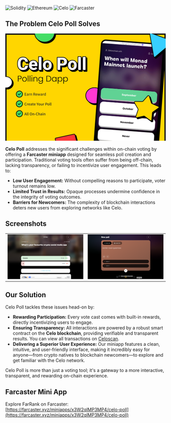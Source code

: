 ![Solidity](https://img.shields.io/badge/Solidity-363636?style=for-the-badge&logo=solidity&logoColor=white) ![Ethereum](https://img.shields.io/badge/Ethereum-3C3C3D?style=for-the-badge&logo=ethereum&logoColor=white) ![Celo](https://img.shields.io/badge/Celo-fcff52?style=for-the-badge&logo=https://encrypted-tbn0.gstatic.com/images?q=tbn:ANd9GcTwJ7z1Pbx9cxNP64jV1fzalAqO3bQpi67uZg&s&logoColor=white) ![Farcaster](https://img.shields.io/badge/Farcaster-855DCD?style=for-the-badge&logo=farcaster&logoColor=white)

## The Problem Celo Poll Solves

![FarRank Banner](Banner/Banner.png)

**Celo Poll** addresses the significant challenges within on-chain voting by offering a **Farcaster miniapp** designed for seamless poll creation and participation. Traditional voting tools often suffer from being off-chain, lacking transparency, or failing to incentivize user engagement. This leads to:

*   **Low User Engagement:** Without compelling reasons to participate, voter turnout remains low.
*   **Limited Trust in Results:** Opaque processes undermine confidence in the integrity of voting outcomes.
*   **Barriers for Newcomers:** The complexity of blockchain interactions deters new users from exploring networks like Celo.

## Screenshots

<table style="width:100%">
  <tr>
    <td style="width:50%; text-align:center;">
      <img src="Banner/image-1.png" alt="Screenshot 1" style="width:100%;">
    </td>
    <td style="width:50%; text-align:center;">
      <img src="Banner/image-2.png" alt="Screenshot 2" style="width:100%;">
    </td>
  </tr>
</table>

## Our Solution

Celo Poll tackles these issues head-on by:

*   **Rewarding Participation:** Every vote cast comes with built-in rewards, directly incentivizing users to engage.
*   **Ensuring Transparency:** All interactions are powered by a robust smart contract on the **Celo blockchain**, providing verifiable and transparent results. You can view all transactions on [Celoscan](https://celoscan.io/address/0xe33d4d3169a451adf1b3ee5f329e09d19957c06d).
*   **Delivering a Superior User Experience:** Our miniapp features a clean, intuitive, and user-friendly interface, making it incredibly easy for anyone—from crypto natives to blockchain newcomers—to explore and get familiar with the Celo network.

Celo Poll is more than just a voting tool; it's a gateway to a more interactive, transparent, and rewarding on-chain experience.

## Farcaster Mini App
Explore FarRank on Farcaster: [https://farcaster.xyz/miniapps/x3W2qlMP3MP4/celo-poll](https://farcaster.xyz/miniapps/x3W2qlMP3MP4/celo-poll)
